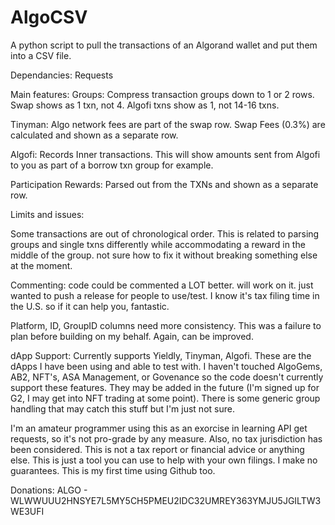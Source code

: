 # AlgoCSV
A python script to pull the transactions of an Algorand wallet and put them into a CSV file.

Dependancies: Requests

Main features:
Groups: Compress transaction groups down to 1 or 2 rows. Swap shows as 1 txn, not 4. Algofi txns show as 1, not 14-16 txns.

Tinyman: Algo network fees are part of the swap row. Swap Fees (0.3%) are calculated and shown as a separate row.

Algofi: Records Inner transactions. This will show amounts sent from Algofi to you as part of a borrow txn group for example.

Participation Rewards: Parsed out from the TXNs and shown as a separate row.



Limits and issues:

Some transactions are out of chronological order. This is related to parsing groups and single txns differently while accommodating a reward in the middle of the group. not sure how to fix it without breaking something else at the moment.

Commenting: code could be commented a LOT better. will work on it. just wanted to push a release for people to use/test. I know it's tax filing time in the U.S. so if it can help you, fantastic.

Platform, ID, GroupID columns need more consistency. This was a failure to plan before building on my behalf. Again, can be improved.

dApp Support: Currently supports Yieldly, Tinyman, Algofi. These are the dApps I have been using and able to test with. I haven't touched AlgoGems, AB2, NFT's, ASA Management, or Govenance so the code doesn't currently support these features. They may be added in the future (I'm signed up for G2, I may get into NFT trading at some point). There is some generic group handling that may catch this stuff but I'm just not sure.



I'm an amateur programmer using this as an exorcise in learning API get requests, so it's not pro-grade by any measure. Also, no tax jurisdiction has been considered. This is not a tax report or financial advice or anything else. This is just a tool you can use to help with your own filings. I make no guarantees. This is my first time using Github too.


Donations: ALGO - WLWWUUU2HNSYE7L5MY5CH5PMEU2IDC32UMREY363YMJU5JGILTW3WE3UFI

